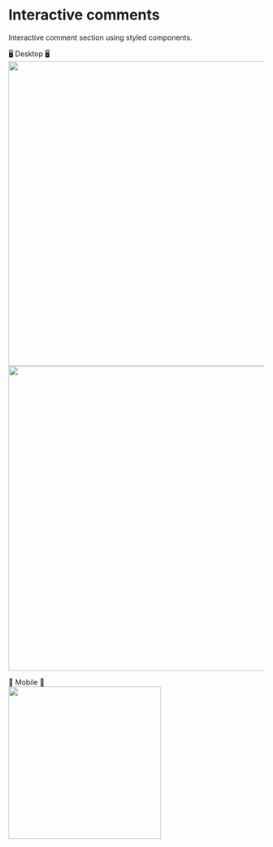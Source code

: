 # Interactive comments

Interactive comment section using styled components. 

🖥 Desktop 🖥<br/>
<img src="https://user-images.githubusercontent.com/19801577/186552871-1efc1fd8-4dc3-496e-a98b-4e3dba6dd267.png" width="600">
<img src="https://user-images.githubusercontent.com/19801577/186553458-812e5d2d-84e1-4b75-8f7b-5cdd9fc3e7e2.png" width="600">

📱 Mobile 📱<br>
<img src="https://user-images.githubusercontent.com/19801577/186553130-cdd73d67-8915-4137-bc55-145f64968238.png" width="300">

